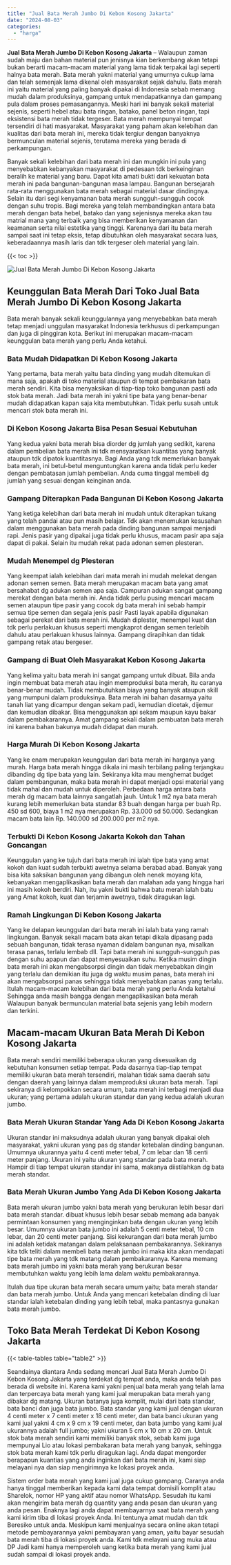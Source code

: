 ```yaml
---
title: "Jual Bata Merah Jumbo Di Kebon Kosong Jakarta"
date: "2024-08-03"
categories: 
  - "harga"
---
```


**Jual Bata Merah Jumbo Di Kebon Kosong Jakarta** – Walaupun zaman sudah maju dan bahan material pun jenisnya kian berkembang akan tetapi bukan berarti macam-macam material yang lama tidak terpakai lagi seperti halnya bata merah. Bata merah yakni material yang umurnya cukup lama dan telah semenjak lama dikenal oleh masyarakat sejak dahulu. Bata merah ini yaitu material yang paling banyak dipakai di Indonesia sebab memang mudah dalam produksinya, gampang untuk mendapatkannya dan gampang pula dalam proses pemasangannya. Meski hari ini banyak sekali material sejenis, seperti hebel atau bata ringan, batako, panel beton ringan, tapi eksistensi bata merah tidak tergeser. Bata merah mempunyai tempat tersendiri di hati masyarakat. Masyarakat yang paham akan kelebihan dan kualitas dari bata merah ini, mereka tidak tergiur dengan banyaknya bermunculan material sejenis, terutama mereka yang berada di perkampungan.

Banyak sekali kelebihan dari bata merah ini dan mungkin ini pula yang menyebabkan kebanyakan masyarakat di pedesaan tdk berkeinginan beralih ke material yang baru. Dapat kita amati bukti dari kekuatan bata merah ini pada bangunan-bangunan masa lampau. Bangunan bersejarah rata-rata menggunakan bata merah sebagai material dasar dindingnya. Selain itu dari segi kenyamanan bata merah sungguh-sungguh cocok dengan suhu tropis. Bagi mereka yang telah membandingkan antara bata merah dengan bata hebel, batako dan yang sejenisnya mereka akan tau matrial mana yang terbaik yang bisa memberikan kenyamanan dan keamanan serta nilai estetika yang tinggi. Karenanya dari itu bata merah sampai saat ini tetap eksis, tetap dibutuhkan oleh masyarakat secara luas, keberadaannya masih laris dan tdk tergeser oleh material yang lain.

{{< toc >}}

![Jual Bata Merah Jumbo Di Kebon Kosong Jakarta](/images/jual-bata-merah-10.png)

## Keunggulan Bata Merah Dari Toko Jual Bata Merah Jumbo Di Kebon Kosong Jakarta

Bata merah banyak sekali keunggulannya yang menyebabkan bata merah tetap menjadi unggulan masyarakat Indonesia terkhusus di perkampungan dan juga di pinggiran kota. Berikut ini merupakan macam-macam keunggulan bata merah yang perlu Anda ketahui.

### Bata Mudah Didapatkan Di Kebon Kosong Jakarta

Yang pertama, bata merah yaitu bata dinding yang mudah ditemukan di mana saja, apakah di toko material ataupun di tempat pembakaran bata merah sendiri. Kita bisa menyaksikan di tiap-tiap toko bangunan pasti ada stok bata merah. Jadi bata merah ini yakni tipe bata yang benar-benar mudah didapatkan kapan saja kita membutuhkan. Tidak perlu susah untuk mencari stok bata merah ini.

### Di Kebon Kosong Jakarta Bisa Pesan Sesuai Kebutuhan

Yang kedua yakni bata merah bisa diorder dg jumlah yang sedikit, karena dalam pembelian bata merah ini tdk mensyaratkan kuantitas yang banyak ataupun tdk dipatok kuantitasnya. Bagi Anda yang tdk memerlukan banyak bata merah, ini betul-betul menguntungkan karena anda tidak perlu keder dengan pembatasan jumlah pembelian. Anda cuma tinggal membeli dg jumlah yang sesuai dengan keinginan anda.

### Gampang Diterapkan Pada Bangunan Di Kebon Kosong Jakarta

Yang ketiga kelebihan dari bata merah ini mudah untuk diterapkan tukang yang telah pandai atau pun masih belajar. Tdk akan menemukan kesusahan dalam menggunakan bata merah pada dinding bangunan sampai menjadi rapi. Jenis pasir yang dipakai juga tidak perlu khusus, macam pasir apa saja dapat di pakai. Selain itu mudah rekat pada adonan semen plesteran.

### Mudah Menempel dg Plesteran

Yang keempat ialah kelebihan dari mata merah ini mudah melekat dengan adonan semen semen. Bata merah merupakan macam bata yang amat bersahabat dg adukan semen apa saja. Campuran adukan sangat gampang merekat dengan bata merah ini. Anda tidak perlu pusing mencari macam semen ataupun tipe pasir yang cocok dg bata merah ini sebab hampir semua tipe semen dan segala jenis pasir Pasti layak apabila digunakan sebagai perekat dari bata merah ini. Mudah diplester, menempel kuat dan tdk perlu perlakuan khusus seperti mengkaprot dengan semen terlebih dahulu atau perlakuan khusus lainnya. Gampang dirapihkan dan tidak gampang retak atau bergeser.

### Gampang di Buat Oleh Masyarakat Kebon Kosong Jakarta

Yang kelima yaitu bata merah ini sangat gampang untuk dibuat. Bila anda ingin membuat bata merah atau ingin memproduksi bata merah, itu caranya benar-benar mudah. Tidak membutuhkan biaya yang banyak ataupun skill yang mumpuni dalam produksinya. Bata merah ini bahan dasarnya yaitu tanah liat yang dicampur dengan sekam padi, kemudian dicetak, dijemur dan kemudian dibakar. Bisa menggunakan api sekam maupun kayu bakar dalam pembakarannya. Amat gampang sekali dalam pembuatan bata merah ini karena bahan bakunya mudah didapat dan murah.

### Harga Murah Di Kebon Kosong Jakarta

Yang ke enam merupakan keunggulan dari bata merah ini harganya yang murah. Harga bata merah hingga dikala ini masih terbilang paling terjangkau dibanding dg tipe bata yang lain. Sekiranya kita mau menghemat budget dalam pembangunan, maka bata merah ini dapat menjadi opsi material yang tidak mahal dan mudah untuk diperoleh. Perbedaan harga antara bata merah dg macam bata lainnya sangatlah jauh. Untuk 1 m2 nya bata merah kurang lebih memerlukan bata standar 83 buah dengan harga per buah Rp. 450 sd 600, biaya 1 m2 nya merupakan Rp. 33.000 sd 50.000. Sedangkan macam bata lain Rp. 140.000 sd 200.000 per m2 nya.

### Terbukti Di Kebon Kosong Jakarta Kokoh dan Tahan Goncangan

Keunggulan yang ke tujuh dari bata merah ini ialah tipe bata yang amat kokoh dan kuat sudah terbukti awetnya selama berabad abad. Banyak yang bisa kita saksikan bangunan yang dibangun oleh nenek moyang kita, kebanyakan mengaplikasikan bata merah dan malahan ada yang hingga hari ini masih kokoh berdiri. Nah, itu yakni bukti bahwa batu merah ialah batu yang Amat kokoh, kuat dan terjamin awetnya, tidak diragukan lagi.

### Ramah Lingkungan Di Kebon Kosong Jakarta

Yang ke delapan keunggulan dari bata merah ini ialah bata yang ramah lingkungan. Banyak sekali macam bata akan tetapi dikala dipasang pada sebuah bangunan, tidak terasa nyaman didalam bangunan nya, misalkan terasa panas, terlalu lembab dll. Tapi bata merah ini sungguh-sungguh pas dengan suhu apapun dan dapat menyesuaikan suhu. Ketika musim dingin bata merah ini akan mengabsorpsi dingin dan tidak menyebabkan dingin yang terlalu dan demikian itu juga dg waktu musim panas, bata merah ini akan mengabsorpsi panas sehingga tidak menyebabkan panas yang terlalu. Itulah macam-macam kelebihan dari bata merah yang perlu Anda ketahui Sehingga anda masih bangga dengan mengaplikasikan bata merah Walaupun banyak bermunculan material bata sejenis yang lebih modern dan terkini.

## Macam-macam Ukuran Bata Merah Di Kebon Kosong Jakarta

Bata merah sendiri memiliki beberapa ukuran yang disesuaikan dg kebutuhan konsumen setiap tempat. Pada dasarnya tiap-tiap tempat memiliki ukuran bata merah tersendiri, malahan tidak sama daerah satu dengan daerah yang lainnya dalam memproduksi ukuran bata merah. Tapi sekiranya di kelompokkan secara umum, bata merah ini terbagi menjadi dua ukuran; yang pertama adalah ukuran standar dan yang kedua adalah ukuran jumbo.

### Bata Merah Ukuran Standar Yang Ada Di Kebon Kosong Jakarta

Ukuran standar ini maksudnya adalah ukuran yang banyak dipakai oleh masyarakat, yakni ukuran yang pas dg standar ketebalan dinding bangunan. Umumnya ukurannya yaitu 4 centi meter tebal, 7 cm lebar dan 18 centi meter panjang. Ukuran ini yaitu ukuran yang standar pada bata merah. Hampir di tiap tempat ukuran standar ini sama, makanya diistilahkan dg bata merah standar.

### Bata Merah Ukuran Jumbo Yang Ada Di Kebon Kosong Jakarta

Bata merah ukuran jumbo yakni bata merah yang berukuran lebih besar dari bata merah standar. dibuat khusus lebih besar sebab memang ada banyak permintaan konsumen yang menginginkan bata dengan ukuran yang lebih besar. Umumnya ukuran bata jumbo ini adalah 5 centi meter tebal, 10 cm lebar, dan 20 centi meter panjang. Sisi kekurangan dari bata merah jumbo ini adalah ketidak matangan dalam pelaksanaan pembakarannya. Sekiranya kita tdk teliti dalam membeli bata merah jumbo ini maka kita akan mendapati tipe bata merah yang tdk matang dalam pembakarannya. Karena memang bata merah jumbo ini yakni bata merah yang berukuran besar membutuhkan waktu yang lebih lama dalam waktu pembakarannya.

Itulah dua tipe ukuran bata merah secara umum yaitu; bata merah standar dan bata merah jumbo. Untuk Anda yang mencari ketebalan dinding di luar standar ialah ketebalan dinding yang lebih tebal, maka pantasnya gunakan bata merah jumbo.

## Toko Bata Merah Terdekat Di Kebon Kosong Jakarta

{{< table-tables table="table2" >}}

Seandainya diantara Anda sedang mencari Jual Bata Merah Jumbo Di Kebon Kosong Jakarta yang terdekat dg tempat anda, maka anda telah pas berada di website ini. Karena kami yakni penjual bata merah yang telah lama dan terpercaya bata merah yang kami jual merupakan bata merah yang dibakar dg matang. Ukuran batanya juga komplit, mulai dari bata standar, bata banci dan juga bata jumbo. Bata standar yang kami jual dengan ukuran 4 centi meter x 7 centi meter x 18 centi meter, dan bata banci ukuran yang kami jual yakni 4 cm x 9 cm x 19 centi meter, dan bata jumbo yang kami jual ukurannya adalah full jumbo; yakni ukuran 5 cm x 10 cm x 20 cm. Untuk stok bata merah sendiri kami memiliki banyak stok, sebab kami juga mempunyai Lio atau lokasi pembakaran bata merah yang banyak, sehingga stok bata merah kami tdk perlu diragukan lagi. Anda dapat mengorder berapapun kuantias yang anda inginkan dari bata merah ini, kami siap melayani nya dan siap mengirimnya ke lokasi proyek anda.

Sistem order bata merah yang kami jual juga cukup gampang. Caranya anda hanya tinggal memberikan kepada kami data tempat domisili komplit atau Sharelok, nomor HP yang aktif atau nomor WhatsApp. Sesudah itu kami akan mengirim bata merah dg quantity yang anda pesan dan ukuran yang anda pesan. Enaknya lagi anda dapat membayarnya saat bata merah yang kami kirim tiba di lokasi proyek Anda. Ini tentunya amat mudah dan tdk Beresiko untuk anda. Meskipun kami menjualnya secara online akan tetapi metode pembayarannya yakni pembayaran yang aman, yaitu bayar sesudah bata merah tiba di lokasi proyek anda. Kami tdk melayani uang muka atau DP Jadi kami hanya memperoleh uang ketika bata merah yang kami jual sudah sampai di lokasi proyek anda.
